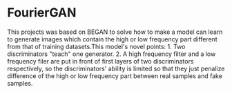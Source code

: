 # FourierGAN
  This projects was based on BEGAN to solve how to make a model can learn to generate images which contain the high or low frequency part different from that of training datasets.This model's novel points: 1. Two discriminators "teach" one generator. 2. A high frequency filter and a low frequency filer are put in front of first layers of two discriminators respectively, so the discriminators' ability is limited so that they just penalize difference of the high or low frequency part between real samples and fake samples.
